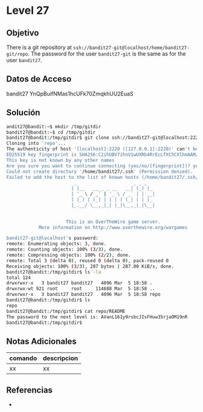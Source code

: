 # Level 27

## Objetivo
There is a git repository at `ssh://bandit27-git@localhost/home/bandit27-git/repo`. The password for the user `bandit27-git` is the same as for the user `bandit27`.

## Datos de Acceso
bandit27
YnQpBuifNMas1hcUFk70ZmqkhUU2EuaS

## Solución
```bash
andit27@bandit:~$ mkdir /tmp/gitdir
bandit27@bandit:~$ cd /tmp/gitdir
bandit27@bandit:/tmp/gitdir$ git clone ssh://bandit27-git@localhost:2220/home/bandit27-git/repo
Cloning into 'repo'...
The authenticity of host '[localhost]:2220 ([127.0.0.1]:2220)' can't be established.
ED25519 key fingerprint is SHA256:C2ihUBV7ihnV1wUXRb4RrEcLfXC5CXlhmAAM/urerLY.
This key is not known by any other names
Are you sure you want to continue connecting (yes/no/[fingerprint])? yes
Could not create directory '/home/bandit27/.ssh' (Permission denied).
Failed to add the host to the list of known hosts (/home/bandit27/.ssh/known_hosts).
                         _                     _ _ _   
                        | |__   __ _ _ __   __| (_) |_ 
                        | '_ \ / _` | '_ \ / _` | | __|
                        | |_) | (_| | | | | (_| | | |_ 
                        |_.__/ \__,_|_| |_|\__,_|_|\__|
                                                       

                      This is an OverTheWire game server. 
            More information on http://www.overthewire.org/wargames

bandit27-git@localhost's password: 
remote: Enumerating objects: 3, done.
remote: Counting objects: 100% (3/3), done.
remote: Compressing objects: 100% (2/2), done.
remote: Total 3 (delta 0), reused 0 (delta 0), pack-reused 0
Receiving objects: 100% (3/3), 287 bytes | 287.00 KiB/s, done.
bandit27@bandit:/tmp/gitdir$ ls -la
total 124
drwxrwxr-x   3 bandit27 bandit27   4096 Mar  5 18:58 .
drwxrwx-wt 921 root     root     114688 Mar  5 18:58 ..
drwxrwxr-x   3 bandit27 bandit27   4096 Mar  5 18:58 repo
bandit27@bandit:/tmp/gitdir$ ls
repo
bandit27@bandit:/tmp/gitdir$ cat repo/README 
The password to the next level is: AVanL161y9rsbcJIsFHuw35rjaOM19nR
bandit27@bandit:/tmp/gitdir$ 

```

## Notas Adicionales
|comando|descripcion|
|---|---|
|xx|xx|

## Referencias
- []()
